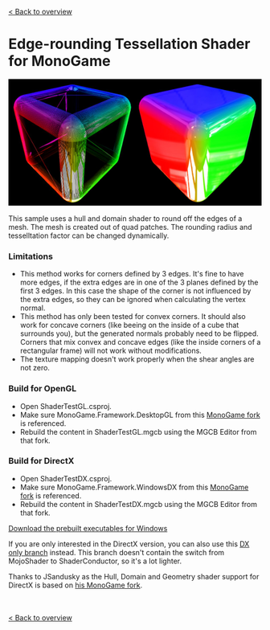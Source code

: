[< Back to overview](https://github.com/cpt-max/MonoGame-Shader-Samples/tree/overview)

# Edge-rounding Tessellation Shader for MonoGame

![Screenshots](https://github.com/cpt-max/MonoGame-Shader-Samples/blob/overview/Screenshots/EdgeRounding.jpg?raw=true)

This sample uses a hull and domain shader to round off the edges of a mesh. The mesh is created out of quad patches. The rounding radius and tesselltation factor can be changed dynamically.  

### Limitations
- This method works for corners defined by 3 edges. It's fine to have more edges, if the extra edges are in one of the 3 planes defined by the first 3 edges. In this case the shape of the corner is not influenced by the extra edges, so they can be ignored when calculating the vertex normal.
- This method has only been tested for convex corners. It should also work for concave corners (like beeing on the inside of a cube that surrounds you), but the generated normals probably need to be flipped. Corners that mix convex and concave edges (like the inside corners of a rectangular frame) will not work without modifications.
- The texture mapping doesn't work properly when the shear angles are not zero.

### Build for OpenGL
- Open ShaderTestGL.csproj.
- Make sure MonoGame.Framework.DesktopGL from this [MonoGame fork](https://github.com/MonoGame/MonoGame/pull/7533) is referenced.
- Rebuild the content in ShaderTestGL.mgcb using the MGCB Editor from that fork.

### Build for DirectX
- Open ShaderTestDX.csproj.
- Make sure MonoGame.Framework.WindowsDX from this [MonoGame fork](https://github.com/MonoGame/MonoGame/pull/7533) is referenced. 
- Rebuild the content in ShaderTestDX.mgcb using the MGCB Editor from that fork. 

[Download the prebuilt executables for Windows](https://www.dropbox.com/s/c5h81mtgw5pnctu/Monogame%20Shader%20Samples.zip?dl=1)

If you are only interested in the DirectX version, you can also use this [DX only branch](https://github.com/cpt-max/MonoGame/tree/shader) instead. This branch doesn't contain the switch from MojoShader to ShaderConductor, so it's a lot lighter.

Thanks to JSandusky as the Hull, Domain and Geometry shader support for DirectX is based on [his MonoGame fork](https://github.com/JSandusky/MonoGame).


<br><br>
[< Back to overview](https://github.com/cpt-max/MonoGame-Shader-Samples/tree/overview)








